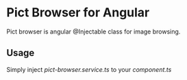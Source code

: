<h1>Pict Browser for Angular</h1>
Pict browser is angular @Injectable class for image browsing.
<h2>Usage</h2>
Simply inject <cite>pict-browser.service.ts</cite> to your <cite>component.ts</cite>
